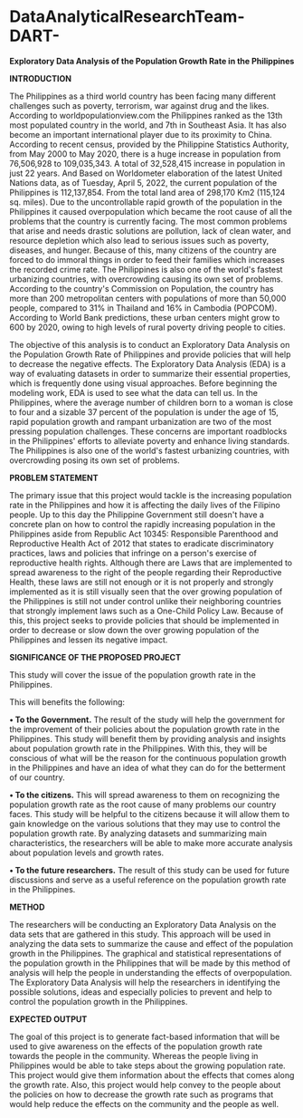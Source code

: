 # DataAnalyticalResearchTeam-DART-

**Exploratory Data Analysis of the Population Growth Rate in the Philippines**

**INTRODUCTION**

The Philippines as a third world country has been facing many different challenges such as poverty, terrorism, war against drug and the likes. According to worldpopulationview.com the Philippines ranked as the 13th most populated country in the world, and 7th in Southeast Asia. It has also become an important international player due to its proximity to China. According to recent census, provided by the Philippine Statistics Authority, from May 2000 to May 2020, there is a huge increase in population from 76,506,928 to 109,035,343. A total of 32,528,415 increase in population in just 22 years. And Based on Worldometer elaboration of the latest United Nations data, as of Tuesday, April 5, 2022, the current population of the Philippines is 112,137,854. From the total land area of 298,170 Km2 (115,124 sq. miles). Due to the uncontrollable rapid growth of the population in the Philippines it caused overpopulation which became the root cause of all the problems that the country is currently facing. The most common problems that arise and needs drastic solutions are pollution, lack of clean water, and resource depletion which also lead to serious issues such as poverty, diseases, and hunger. Because of this, many citizens of the country are forced to do immoral things in order to feed their families which increases the recorded crime rate. The Philippines is also one of the world's fastest urbanizing countries, with overcrowding causing its own set of problems. According to the country's Commission on Population, the country has more than 200 metropolitan centers with populations of more than 50,000 people, compared to 31% in Thailand and 16% in Cambodia (POPCOM). According to World Bank predictions, these urban centers might grow to 600 by 2020, owing to high levels of rural poverty driving people to cities.

The objective of this analysis is to conduct an Exploratory Data Analysis on the Population Growth Rate of Philippines and provide policies that will help to decrease the negative effects. The Exploratory Data Analysis (EDA) is a way of evaluating datasets in order to summarize their essential properties, which is frequently done using visual approaches. Before beginning the modeling work, EDA is used to see what the data can tell us. In the Philippines, where the average number of children born to a woman is close to four and a sizable 37 percent of the population is under the age of 15, rapid population growth and rampant urbanization are two of the most pressing population challenges. These concerns are important roadblocks in the Philippines' efforts to alleviate poverty and enhance living standards. The Philippines is also one of the world's fastest urbanizing countries, with overcrowding posing its own set of problems.

**PROBLEM STATEMENT**

The primary issue that this project would tackle is the increasing population rate in the Philippines and how it is affecting the daily lives of the Filipino people. Up to this day the Philippine Government still doesn't have a concrete plan on how to control the rapidly increasing population in the Philippines aside from Republic Act 10345: Responsible Parenthood and Reproductive Health Act of 2012 that states to eradicate discriminatory practices, laws and policies that infringe on a person's exercise of reproductive health rights. Although there are Laws that are implemented to spread awareness to the right of the people regarding their Reproductive Health, these laws are still not enough or it is not properly and strongly implemented as it is still visually seen that the over growing population of the Philippines is still not under control unlike their neighboring countries that strongly implement laws such as a One-Child Policy Law. Because of this, this project seeks to provide policies that should be implemented in order to decrease or slow down the over growing population of the Philippines and lessen its negative impact.

**SIGNIFICANCE OF THE PROPOSED PROJECT**

This study will cover the issue of the population growth rate in the Philippines.

 This will benefits the following:

**•	To the Government.** The result of the study will help the government for the improvement of their policies about the population growth rate in the Philippines. This study will benefit them by providing analysis and insights about population growth rate in the Philippines. With this, they will be conscious of what will be the reason for the continuous population growth in the Philippines and have an idea of what they can do for the betterment of our country.

**•	To the citizens.** This will spread awareness to them on recognizing the population growth rate as the root cause of many problems our country faces. This study will be helpful to the citizens because it will allow them to gain knowledge on the various solutions that they may use to control the population growth rate. By analyzing datasets and summarizing main characteristics, the researchers will be able to make more accurate analysis about population levels and growth rates.

**•	To the future researchers.** The result of this study can be used for future discussions and serve as a useful reference on the population growth rate in the Philippines.



**METHOD**

The researchers will be conducting an Exploratory Data Analysis on the data sets that are gathered in this study. This approach will be used in analyzing the data sets to summarize the cause and effect of the population growth in the Philippines. The graphical and statistical representations of the population growth in the Philippines that will be made by this method of analysis will help the people in understanding the effects of overpopulation. The Exploratory Data Analysis will help the researchers in identifying the possible solutions, ideas and especially policies to prevent and help to control the population growth in the Philippines.

**EXPECTED OUTPUT**

The goal of this project is to generate fact-based information that will be used to give awareness on the effects of the population growth rate towards the people in the community. Whereas the people living in Philippines would be able to take steps about the growing population rate. This project would give them information about the effects that comes along the growth rate. Also, this project would help convey to the people about the policies on how to decrease the growth rate such as programs that would help reduce the effects on the community and the people as well.
